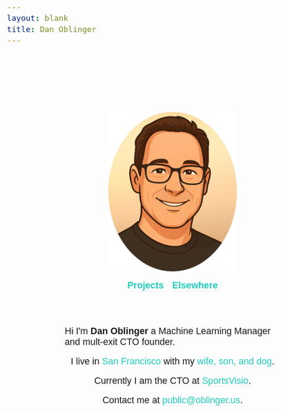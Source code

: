 ```yaml
---
layout: blank
title: Dan Oblinger
---
```




<head>
  <link href="https://fonts.googleapis.com/css2?family=Source+Sans+Pro:wght@100;300;600&display=swap" rel="stylesheet">
  <style>
    a, a:visited, a:active {
      color: #23ccbe;
      text-decoration: none;
      border-bottom-width: 1px;
      border-bottom-style: solid;
      border-bottom-color: #ededed;
    }
    b {
      font-weight: 600;
    }
    body {
      font-family: "Source Sans Pro", sans-serif;
      font-weight: 300;
      font-size: 16pt;
    }
  </style>
</head>


<div style="display: flex; justify-content: center; 
     align-items: center; height: 100vh;">

 <div style="display: flex; flex-direction: column; align-items: center; gap: 20px; height: 100vh; width: 500px;">   <!-- justify-content: center;-->

   <div style="height: 113px;"></div>

   <img src="/assets/images/dan_headshot.png" height=370 alt="DanO Headshot">  

   <div style="display: flex; justify-content: center; gap: 20px;">
    <a href="/projects/"><b>Projects</b></a>
  	<b><a href="/elsewhere/">Elsewhere</a></b>
   </div>

   <div style="height: 1vh;"></div>

   <div>
     Hi I'm <b>Dan Oblinger</b> a Machine Learning Manager and mult-exit CTO founder.
   </div>

   <div>I live in <a href="https://en.wikipedia.org/wiki/Golden_Gate_Bridge#/media/File:Golden_Gate_Bridge_as_seen_from_Battery_East.jpg">San Francisco</a> 
     with my <a href="/assets/images/family.jpg">wife, son, and dog</a>.
   </div>
   <div>
   	 Currently I am the CTO at <a href="https://SportsVisio.com">SportsVisio</a>.
   </div>
   <div>
   	 Contact me at <a href="mailto:public@oblinger.us">public@oblinger.us</a>.
   </div>

  </div>

</div>


